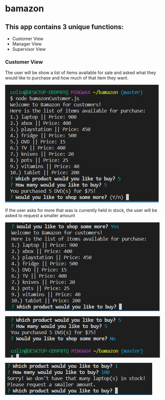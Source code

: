 # bamazon

## This app contains 3 unique functions:

* Customer View
* Manager View
* Supervisor View

### Customer View

The user will be show a list of items available for sale and asked what they would like to purchase and how much of that item they want.

![image1](images/Capture1.PNG)

If the user asks for more that was is currently held in stock, the user will be asked to request a smaller amount

![image2](images/Capture2.PNG)



![image3](images/Capture3.PNG)

![image4](images/Capture4.PNG)
